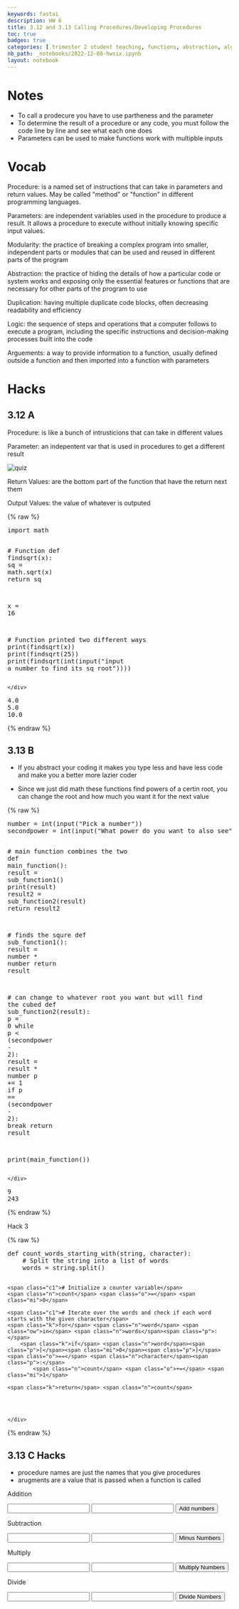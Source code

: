 ```yaml
---
keywords: fastai
description: HW 6
title: 3.12 and 3.13 Calling Procedures/Developing Procedures
toc: true
badges: true
categories: [.trimester 2 student teaching, functions, abstraction, algorithm]
nb_path: _notebooks/2022-12-08-hwsix.ipynb
layout: notebook
---
```


<!--
#################################################
### THIS FILE WAS AUTOGENERATED! DO NOT EDIT! ###
#################################################
# file to edit: _notebooks/2022-12-08-hwsix.ipynb
-->

<div class="container" id="notebook-container">
        
<div class="cell border-box-sizing text_cell rendered"><div class="inner_cell">
<div class="text_cell_render border-box-sizing rendered_html">
<h1 id="Notes">Notes<a class="anchor-link" href="#Notes"> </a></h1><ul>
<li>To call a prodecure you have to use partheness and the parameter</li>
<li>To determine the result of a procedure or any code, you must follow the code line by line and see what each one does</li>
<li>Parameters can be used to make functions work with multipble inputs</li>
</ul>
<h1 id="Vocab">Vocab<a class="anchor-link" href="#Vocab"> </a></h1><p>Procedure: is a named set of instructions that can take in parameters and return values.
May be called "method" or "function" in different programming languages.</p>
<p>Parameters: are independent variables used in the procedure to produce a result. It allows a procedure to execute without initially knowing specific input values.</p>
<p>Modularity: the practice of breaking a complex program into smaller, independent parts or modules that can be used and reused in different parts of the program</p>
<p>Abstraction: the practice of hiding the details of how a particular code or system works and exposing only the essential features or functions that are necessary for other parts of the program to use</p>
<p>Duplication: having multiple duplicate code blocks, often decreasing readability and efficiency</p>
<p>Logic: the sequence of steps and operations that a computer follows to execute a program, including the specific instructions and decision-making processes built into the code</p>
<p>Arguements: a way to provide information to a function, usually defined outside a function and then imported into a function with parameters</p>
<h1 id="Hacks">Hacks<a class="anchor-link" href="#Hacks"> </a></h1><h2 id="3.12-A">3.12 A<a class="anchor-link" href="#3.12-A"> </a></h2><p>Procedure: is like a bunch of intrusticions that can take in different values</p>
<p>Parameter: an indepentent var that is used in procedures to get a different result</p>
<p><img src="/mysite/images/copied_from_nb/../images/quiz.png" alt="quiz"></p>
<p>Return Values: are the bottom part of the function that have the return next them</p>
<p>Output Values: the value of whatever is outputed</p>

</div>
</div>
</div>
    {% raw %}
    
<div class="cell border-box-sizing code_cell rendered">
<div class="input">

<div class="inner_cell">
    <div class="input_area">
<div class=" highlight hl-ipython3"><pre><span></span><span class="kn">import</span> <span class="nn">math</span>

<span class="c1"># Function</span>
<span class="k">def</span> <span class="nf">findsqrt</span><span class="p">(</span><span class="n">x</span><span class="p">):</span>
    <span class="n">sq</span> <span class="o">=</span> <span class="n">math</span><span class="o">.</span><span class="n">sqrt</span><span class="p">(</span><span class="n">x</span><span class="p">)</span>
    <span class="k">return</span> <span class="n">sq</span>

<span class="n">x</span> <span class="o">=</span> <span class="mi">16</span>

<span class="c1"># Function printed two different ways</span>
<span class="nb">print</span><span class="p">(</span><span class="n">findsqrt</span><span class="p">(</span><span class="n">x</span><span class="p">))</span>
<span class="nb">print</span><span class="p">(</span><span class="n">findsqrt</span><span class="p">(</span><span class="mi">25</span><span class="p">))</span>
<span class="nb">print</span><span class="p">(</span><span class="n">findsqrt</span><span class="p">(</span><span class="nb">int</span><span class="p">(</span><span class="nb">input</span><span class="p">(</span><span class="s2">&quot;input a number to find its sq root&quot;</span><span class="p">))))</span>
</pre></div>

    </div>
</div>
</div>

<div class="output_wrapper">
<div class="output">

<div class="output_area">

<div class="output_subarea output_stream output_stdout output_text">
<pre>4.0
5.0
10.0
</pre>
</div>
</div>

</div>
</div>

</div>
    {% endraw %}

<div class="cell border-box-sizing text_cell rendered"><div class="inner_cell">
<div class="text_cell_render border-box-sizing rendered_html">
<h2 id="3.13-B">3.13 B<a class="anchor-link" href="#3.13-B"> </a></h2><ul>
<li><p>If you abstract your coding it makes you type less and have less code and make you a better more lazier coder</p>
</li>
<li><p>Since we just did math these functions find powers of a certin root, you can change the root and how much you want it for the next value</p>
</li>
</ul>

</div>
</div>
</div>
    {% raw %}
    
<div class="cell border-box-sizing code_cell rendered">
<div class="input">

<div class="inner_cell">
    <div class="input_area">
<div class=" highlight hl-ipython3"><pre><span></span><span class="n">number</span> <span class="o">=</span> <span class="nb">int</span><span class="p">(</span><span class="nb">input</span><span class="p">(</span><span class="s2">&quot;Pick a number&quot;</span><span class="p">))</span>
<span class="n">secondpower</span> <span class="o">=</span> <span class="nb">int</span><span class="p">(</span><span class="nb">input</span><span class="p">(</span><span class="s2">&quot;What power do you want to also see&quot;</span><span class="p">))</span>

<span class="c1"># main function combines the two</span>
<span class="k">def</span> <span class="nf">main_function</span><span class="p">():</span>
    <span class="n">result</span> <span class="o">=</span> <span class="n">sub_function1</span><span class="p">()</span>
    <span class="nb">print</span><span class="p">(</span><span class="n">result</span><span class="p">)</span>
    <span class="n">result2</span> <span class="o">=</span> <span class="n">sub_function2</span><span class="p">(</span><span class="n">result</span><span class="p">)</span>
    <span class="k">return</span> <span class="n">result2</span>

<span class="c1"># finds the squre</span>
<span class="k">def</span> <span class="nf">sub_function1</span><span class="p">():</span>
    <span class="n">result</span> <span class="o">=</span> <span class="n">number</span> <span class="o">*</span> <span class="n">number</span>
    <span class="k">return</span> <span class="n">result</span>

<span class="c1"># can change to whatever root you want but will find the cubed</span>
<span class="k">def</span> <span class="nf">sub_function2</span><span class="p">(</span><span class="n">result</span><span class="p">):</span>
    <span class="n">p</span> <span class="o">=</span> <span class="mi">0</span>
    <span class="k">while</span> <span class="n">p</span> <span class="o">&lt;</span> <span class="p">(</span><span class="n">secondpower</span> <span class="o">-</span> <span class="mi">2</span><span class="p">):</span>
        <span class="n">result</span> <span class="o">=</span> <span class="n">result</span> <span class="o">*</span> <span class="n">number</span>
        <span class="n">p</span> <span class="o">+=</span> <span class="mi">1</span>
        <span class="k">if</span> <span class="n">p</span> <span class="o">==</span> <span class="p">(</span><span class="n">secondpower</span> <span class="o">-</span> <span class="mi">2</span><span class="p">):</span>
            <span class="k">break</span>
    <span class="k">return</span> <span class="n">result</span>


<span class="nb">print</span><span class="p">(</span><span class="n">main_function</span><span class="p">())</span>
</pre></div>

    </div>
</div>
</div>

<div class="output_wrapper">
<div class="output">

<div class="output_area">

<div class="output_subarea output_stream output_stdout output_text">
<pre>9
243
</pre>
</div>
</div>

</div>
</div>

</div>
    {% endraw %}

<div class="cell border-box-sizing text_cell rendered"><div class="inner_cell">
<div class="text_cell_render border-box-sizing rendered_html">
<p>Hack 3</p>

</div>
</div>
</div>
    {% raw %}
    
<div class="cell border-box-sizing code_cell rendered">
<div class="input">

<div class="inner_cell">
    <div class="input_area">
<div class=" highlight hl-ipython3"><pre><span></span><span class="k">def</span> <span class="nf">count_words_starting_with</span><span class="p">(</span><span class="n">string</span><span class="p">,</span> <span class="n">character</span><span class="p">):</span>
    <span class="c1"># Split the string into a list of words</span>
    <span class="n">words</span> <span class="o">=</span> <span class="n">string</span><span class="o">.</span><span class="n">split</span><span class="p">()</span>

    <span class="c1"># Initialize a counter variable</span>
    <span class="n">count</span> <span class="o">=</span> <span class="mi">0</span>

    <span class="c1"># Iterate over the words and check if each word starts with the given character</span>
    <span class="k">for</span> <span class="n">word</span> <span class="ow">in</span> <span class="n">words</span><span class="p">:</span>
        <span class="k">if</span> <span class="n">word</span><span class="p">[</span><span class="mi">0</span><span class="p">]</span> <span class="o">==</span> <span class="n">character</span><span class="p">:</span>
            <span class="n">count</span> <span class="o">+=</span> <span class="mi">1</span>

    <span class="k">return</span> <span class="n">count</span>
</pre></div>

    </div>
</div>
</div>

</div>
    {% endraw %}

<div class="cell border-box-sizing text_cell rendered"><div class="inner_cell">
<div class="text_cell_render border-box-sizing rendered_html">
<h2 id="3.13-C-Hacks">3.13 C Hacks<a class="anchor-link" href="#3.13-C-Hacks"> </a></h2><ul>
<li>procedure names are just the names that you give procedures</li>
<li>arugments are a value that is passed when a function is called</li>
</ul>

</div>
</div>
</div>
<div class="cell border-box-sizing text_cell rendered"><div class="inner_cell">
<div class="text_cell_render border-box-sizing rendered_html">
<p>Addition</p>
<input type="number" id="num1">
<input type="number" id="num2">
<button onclick="addNumbers()">Add numbers</button>
<p id="result1"></p><script>
      function addNumbers() {
        // Get the values of the two numbers
        var num1 = document.getElementById("num1").value;
        var num2 = document.getElementById("num2").value;

        // Convert the values to numbers
        num1 = Number(num1);
        num2 = Number(num2);

        // Add the numbers together
        var result = num1 + num2;

        // Display the result on the page
        document.getElementById("result1").innerHTML = result;
      }
</script>
</div>
</div>
</div>
<div class="cell border-box-sizing text_cell rendered"><div class="inner_cell">
<div class="text_cell_render border-box-sizing rendered_html">
<p>Subtraction</p>
<input type="number" id="num3">
<input type="number" id="num4">
<button onclick="minusNumbers()">Minus Numbers</button>
<p id="result2"></p><script>
    function minusNumbers() {
    // Get the values of the two numbers
    var num3 = document.getElementById("num3").value;
    var num4 = document.getElementById("num4").value;

    // Convert the values to numbers
    num3 = Number(num3);
    num4 = Number(num4);

    // Add the numbers together
    var result = num3 - num4;

    // Display the result on the page
    document.getElementById("result2").innerHTML = result;
    }
</script>
</div>
</div>
</div>
<div class="cell border-box-sizing text_cell rendered"><div class="inner_cell">
<div class="text_cell_render border-box-sizing rendered_html">
<p>Multiply</p>
<input type="number" id="num5">
<input type="number" id="num6">
<button onclick="multiNumbers()">Multiply Numbers</button>
<p id="result3"></p><script>
    function multiNumbers() {
    // Get the values of the two numbers
    var num5 = document.getElementById("num5").value;
    var num6 = document.getElementById("num6").value;

    // Convert the values to numbers
    num5 = Number(num5);
    num6 = Number(num6);

    // Add the numbers together
    var result = num5 * num6;

    // Display the result on the page
    document.getElementById("result3").innerHTML = result;
    }
</script>
</div>
</div>
</div>
<div class="cell border-box-sizing text_cell rendered"><div class="inner_cell">
<div class="text_cell_render border-box-sizing rendered_html">
<p>Divide</p>
<input type="number" id="num7">
<input type="number" id="num8">
<button onclick="diviNumbers()">Divide Numbers</button>
<p id="resul"></p><script>
    function diviNumbers() {
    // Get the values of the two numbers
    var num7 = document.getElementById("num7").value;
    var num8 = document.getElementById("num8").value;

    // Convert the values to numbers
    num7 = Number(num7);
    num8 = Number(num8);

    // Add the numbers together
    var result = num7 / num8;

    // Display the result on the page
    document.getElementById("resul").innerHTML = result;
    }
</script>
</div>
</div>
</div>
</div>
 

